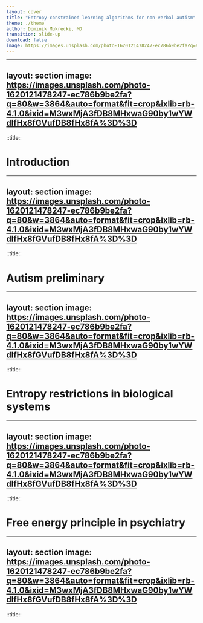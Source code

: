 ```yaml
---
layout: cover
title: "Entropy‑constrained learning algorithms for non‑verbal autism"
theme: ./theme
author: Dominik Mukrecki, MD
transition: slide-up
download: false
image: https://images.unsplash.com/photo-1620121478247-ec786b9be2fa?q=80&w=3864&auto=format&fit=crop&ixlib=rb-4.1.0&ixid=M3wxMjA3fDB8MHxwaG90by1wYWdlfHx8fGVufDB8fHx8fA%3D%3D
---
```


---
layout: section
image: https://images.unsplash.com/photo-1620121478247-ec786b9be2fa?q=80&w=3864&auto=format&fit=crop&ixlib=rb-4.1.0&ixid=M3wxMjA3fDB8MHxwaG90by1wYWdlfHx8fGVufDB8fHx8fA%3D%3D
---

::title::

# Introduction

---
layout: section
image: https://images.unsplash.com/photo-1620121478247-ec786b9be2fa?q=80&w=3864&auto=format&fit=crop&ixlib=rb-4.1.0&ixid=M3wxMjA3fDB8MHxwaG90by1wYWdlfHx8fGVufDB8fHx8fA%3D%3D
---

::title::

# Autism preliminary

---
layout: section
image: https://images.unsplash.com/photo-1620121478247-ec786b9be2fa?q=80&w=3864&auto=format&fit=crop&ixlib=rb-4.1.0&ixid=M3wxMjA3fDB8MHxwaG90by1wYWdlfHx8fGVufDB8fHx8fA%3D%3D
---

::title::

# Entropy restrictions in biological systems

---
layout: section
image: https://images.unsplash.com/photo-1620121478247-ec786b9be2fa?q=80&w=3864&auto=format&fit=crop&ixlib=rb-4.1.0&ixid=M3wxMjA3fDB8MHxwaG90by1wYWdlfHx8fGVufDB8fHx8fA%3D%3D
---

::title::

# Free energy principle in psychiatry

---
layout: section
image: https://images.unsplash.com/photo-1620121478247-ec786b9be2fa?q=80&w=3864&auto=format&fit=crop&ixlib=rb-4.1.0&ixid=M3wxMjA3fDB8MHxwaG90by1wYWdlfHx8fGVufDB8fHx8fA%3D%3D
---

::title::

# 